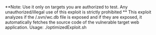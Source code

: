 **Note: Use it only on targets you are authorized to test. Any unauthorized/illegal use of this exploit is strictly prohibited
**
This exploit analyzes if the /.svn/wc.db file is exposed and if they are exposed, it automatically fetches the source code of the vulnerable target web application.
Usage: ./optimizedExploit.sh <URL>
